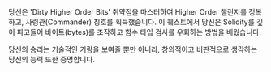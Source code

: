 당신은 'Dirty Higher Order Bits' 취약점을 마스터하여 Higher Order 챌린지를 정복하고, 사령관(Commander) 칭호를 획득했습니다. 이 퀘스트에서 당신은 Solidity를 깊이 파고들어 바이트(bytes)를 조작하고 함수 타입 검사를 우회하는 방법을 배웠습니다.

당신의 승리는 기술적인 기량을 보여줄 뿐만 아니라, 창의적이고 비판적으로 생각하는 당신의 능력 또한 증명합니다.
